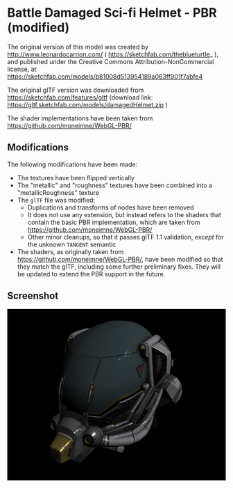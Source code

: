 
# Battle Damaged Sci-fi Helmet - PBR (modified) 

The original version of this model was created by http://www.leonardocarrion.com/
( https://sketchfab.com/theblueturtle_ ), and published under the Creative 
Commons Attribution-NonCommercial license, at 
https://sketchfab.com/models/b81008d513954189a063ff901f7abfe4

The original glTF version was downloaded from https://sketchfab.com/features/gltf 
(download link: https://gltf.sketchfab.com/models/damagedHelmet.zip )

The shader implementations have been taken from 
https://github.com/moneimne/WebGL-PBR/

## Modifications

The following modifications have been made:

- The textures have been flipped vertically
- The "metallic" and "roughness" textures have been combined into 
  a "metallicRoughness" texture
- The `glTF` file was modified:
  - Duplications and transforms of nodes have been removed
  - It does not use any extension, but instead refers to the 
    shaders that contain the basic PBR implementation, which
    are taken from https://github.com/moneimne/WebGL-PBR/
  - Other minor cleanups, so that it passes glTF 1.1 validation,
    *except* for the unknown `TANGENT` semantic
- The shaders, as originally taken from https://github.com/moneimne/WebGL-PBR/,
  have been modified so that they match the glTF, including some further
  preliminary fixes. They will be updated to extend the PBR support in 
  the future.
  
      
## Screenshot

![screenshot](screenshot/screenshot.png)

  